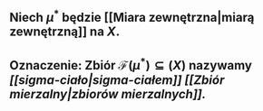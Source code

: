 ## Niech $\mu^*$ będzie [[Miara zewnętrzna|miarą zewnętrzną]] na $X$.
## **Oznaczenie:** Zbiór $\mathscr{F}(\mu^*)\subseteq(X)$ nazywamy *[[sigma-ciało|sigma-ciałem]] [[Zbiór mierzalny|zbiorów mierzalnych]].* 
